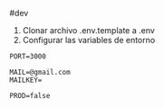 #dev

1. Clonar archivo .env.template a .env
2. Configurar las variables de entorno

```
PORT=3000

MAIL=@gmail.com
MAILKEY=

PROD=false
```